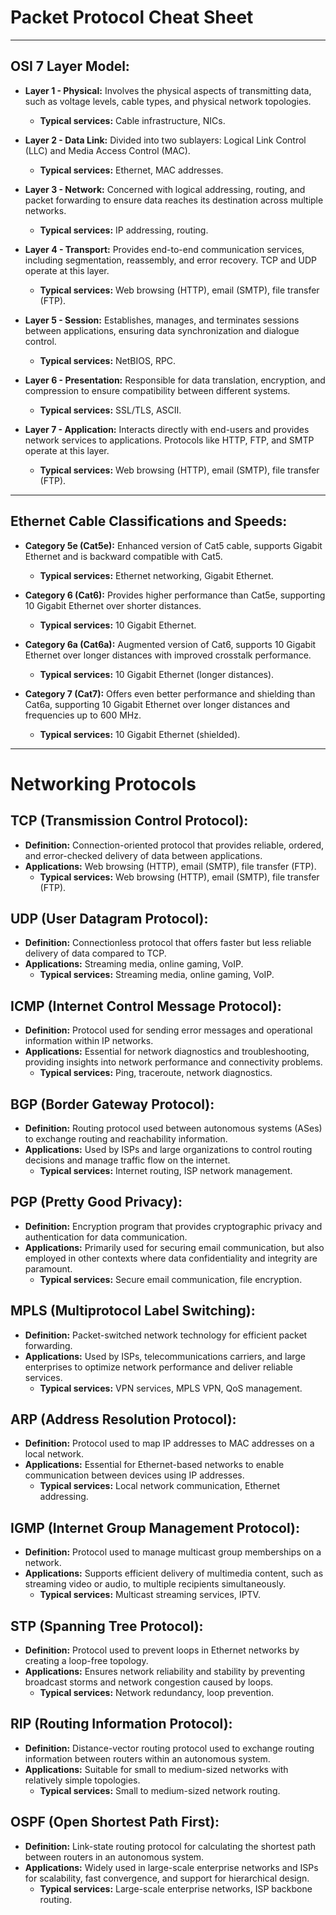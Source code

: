 # Packet Protocol Cheat Sheet

----------------------------------------------------

## OSI 7 Layer Model:
- **Layer 1 - Physical:** Involves the physical aspects of transmitting data, such as voltage levels, cable types, and physical network topologies.  
  - **Typical services:** Cable infrastructure, NICs.

- **Layer 2 - Data Link:** Divided into two sublayers: Logical Link Control (LLC) and Media Access Control (MAC).  
  - **Typical services:** Ethernet, MAC addresses.

- **Layer 3 - Network:** Concerned with logical addressing, routing, and packet forwarding to ensure data reaches its destination across multiple networks.  
  - **Typical services:** IP addressing, routing.

- **Layer 4 - Transport:** Provides end-to-end communication services, including segmentation, reassembly, and error recovery. TCP and UDP operate at this layer.  
  - **Typical services:** Web browsing (HTTP), email (SMTP), file transfer (FTP).

- **Layer 5 - Session:** Establishes, manages, and terminates sessions between applications, ensuring data synchronization and dialogue control.  
  - **Typical services:** NetBIOS, RPC.

- **Layer 6 - Presentation:** Responsible for data translation, encryption, and compression to ensure compatibility between different systems.  
  - **Typical services:** SSL/TLS, ASCII.

- **Layer 7 - Application:** Interacts directly with end-users and provides network services to applications. Protocols like HTTP, FTP, and SMTP operate at this layer.  
  - **Typical services:** Web browsing (HTTP), email (SMTP), file transfer (FTP).

----------------------------------------------------


## Ethernet Cable Classifications and Speeds:

- **Category 5e (Cat5e):** Enhanced version of Cat5 cable, supports Gigabit Ethernet and is backward compatible with Cat5.  
  - **Typical services:** Ethernet networking, Gigabit Ethernet.

- **Category 6 (Cat6):** Provides higher performance than Cat5e, supporting 10 Gigabit Ethernet over shorter distances.  
  - **Typical services:** 10 Gigabit Ethernet.

- **Category 6a (Cat6a):** Augmented version of Cat6, supports 10 Gigabit Ethernet over longer distances with improved crosstalk performance.  
  - **Typical services:** 10 Gigabit Ethernet (longer distances).

- **Category 7 (Cat7):** Offers even better performance and shielding than Cat6a, supporting 10 Gigabit Ethernet over longer distances and frequencies up to 600 MHz.  
  - **Typical services:** 10 Gigabit Ethernet (shielded).

----------------------------------------------------

# Networking Protocols

## TCP (Transmission Control Protocol):
- **Definition:** Connection-oriented protocol that provides reliable, ordered, and error-checked delivery of data between applications.
- **Applications:** Web browsing (HTTP), email (SMTP), file transfer (FTP).
  - **Typical services:** Web browsing (HTTP), email (SMTP), file transfer (FTP).

## UDP (User Datagram Protocol):
- **Definition:** Connectionless protocol that offers faster but less reliable delivery of data compared to TCP.
- **Applications:** Streaming media, online gaming, VoIP.
  - **Typical services:** Streaming media, online gaming, VoIP.

## ICMP (Internet Control Message Protocol):
- **Definition:** Protocol used for sending error messages and operational information within IP networks.
- **Applications:** Essential for network diagnostics and troubleshooting, providing insights into network performance and connectivity problems.
  - **Typical services:** Ping, traceroute, network diagnostics.

## BGP (Border Gateway Protocol):
- **Definition:** Routing protocol used between autonomous systems (ASes) to exchange routing and reachability information.
- **Applications:** Used by ISPs and large organizations to control routing decisions and manage traffic flow on the internet.
  - **Typical services:** Internet routing, ISP network management.

## PGP (Pretty Good Privacy):
- **Definition:** Encryption program that provides cryptographic privacy and authentication for data communication.
- **Applications:** Primarily used for securing email communication, but also employed in other contexts where data confidentiality and integrity are paramount.
  - **Typical services:** Secure email communication, file encryption.

## MPLS (Multiprotocol Label Switching):
- **Definition:** Packet-switched network technology for efficient packet forwarding.
- **Applications:** Used by ISPs, telecommunications carriers, and large enterprises to optimize network performance and deliver reliable services.
  - **Typical services:** VPN services, MPLS VPN, QoS management.

## ARP (Address Resolution Protocol):
- **Definition:** Protocol used to map IP addresses to MAC addresses on a local network.
- **Applications:** Essential for Ethernet-based networks to enable communication between devices using IP addresses.
  - **Typical services:** Local network communication, Ethernet addressing.

## IGMP (Internet Group Management Protocol):
- **Definition:** Protocol used to manage multicast group memberships on a network.
- **Applications:** Supports efficient delivery of multimedia content, such as streaming video or audio, to multiple recipients simultaneously.
  - **Typical services:** Multicast streaming services, IPTV.

## STP (Spanning Tree Protocol):
- **Definition:** Protocol used to prevent loops in Ethernet networks by creating a loop-free topology.
- **Applications:** Ensures network reliability and stability by preventing broadcast storms and network congestion caused by loops.
  - **Typical services:** Network redundancy, loop prevention.

## RIP (Routing Information Protocol):
- **Definition:** Distance-vector routing protocol used to exchange routing information between routers within an autonomous system.
- **Applications:** Suitable for small to medium-sized networks with relatively simple topologies.
  - **Typical services:** Small to medium-sized network routing.

## OSPF (Open Shortest Path First):
- **Definition:** Link-state routing protocol for calculating the shortest path between routers in an autonomous system.
- **Applications:** Widely used in large-scale enterprise networks and ISPs for scalability, fast convergence, and support for hierarchical design.
  - **Typical services:** Large-scale enterprise networks, ISP backbone routing.
```
